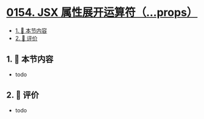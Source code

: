 # [0154. JSX 属性展开运算符（...props）](https://github.com/tnotesjs/TNotes.react/tree/main/notes/0154.%20JSX%20%E5%B1%9E%E6%80%A7%E5%B1%95%E5%BC%80%E8%BF%90%E7%AE%97%E7%AC%A6%EF%BC%88...props%EF%BC%89)

<!-- region:toc -->

- [1. 🎯 本节内容](#1--本节内容)
- [2. 🫧 评价](#2--评价)

<!-- endregion:toc -->

## 1. 🎯 本节内容

- todo

## 2. 🫧 评价

- todo

